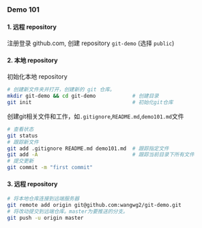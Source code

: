 ### Demo 101

#### 1. 远程 repository

注册登录 github.com, 创建 repository `git-demo` (选择 `public`)

#### 2. 本地 repository
初始化本地 repository
```bash
# 创建新文件夹并打开，创建新的 git 仓库。
mkdir git-demo && cd git-demo            # 创建目录
git init                                 # 初始化git仓库
```

创建git相关文件和工作，如`.gitignore`,`README.md`,`demo101.md`文件

```bash
# 查看状态
git status
# 跟踪新文件
git add .gitignore README.md demo101.md  # 跟踪指定文件
git add -A                               # 跟踪当前目录下所有文件
# 提交更新
git commit -m "first commit"
```

#### 3. 远程 repository
```bash
# 将本地仓库连接到远端服务器
git remote add origin git@github.com:wangwg2/git-demo.git
# 将改动提交到远端仓库。master为要推送的分支。
git push -u origin master
```

